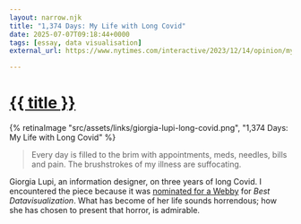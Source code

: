 ```yaml
---
layout: narrow.njk
title: "1,374 Days: My Life with Long Covid"
date: 2025-07-07T09:18:44+0000
tags: [essay, data visualisation]
external_url: https://www.nytimes.com/interactive/2023/12/14/opinion/my-life-with-long-covid.html?unlocked_article_code=1.PU4.7vz7.HgZueWO6F5Y2

---
```


<h1><a href="{{ external_url }}">{{ title }}</a></h1>

{% retinaImage "src/assets/links/giorgia-lupi-long-covid.png", "1,374 Days: My Life with Long Covid" %}

> Every day is filled to the brim with appointments, meds, needles, bills and pain. The brushstrokes of my illness are suffocating.

Giorgia Lupi, an information designer, on three years of long Covid. I encountered the piece because it was [nominated for a Webby](https://winners.webbyawards.com/2025/websites-and-mobile-sites/features-design/best-data-visualization/323007/1374-days-my-life-with-long-covid "Webby Nomination for Giorgia Lupi and team") for _Best Datavisualization_. What has become of her life sounds horrendous; how she has chosen to present that horror, is admirable.